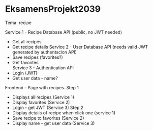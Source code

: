 # EksamensProjekt2039
 

Tema: recipe 

Service 1 - Recipe Database API (public, no JWT needed)
 - Get all recipes
 - Get recipe details 
Service 2 - User Database API (needs valid JWT generated by authentacion API)
 - Save recipes (favorites?)
 - Get favorites  
Service 3 - Authentication API
 - Login (JWT)
 - Get user data - name?

Frontend - Page with recipes. 
Step 1
 - Displays all recipes (Service 1)
 - Display favorites (Service 2)
 - Login - get JWT (Service 3)
Step 2
 - Display details of recipe when click one (service 1)
 - Save recipe to favorites (Service 2)
 - Display name - get user data (Service 3)